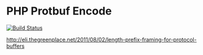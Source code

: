 PHP Protbuf Encode
==================

[![Build Status](https://travis-ci.org/partikus/php-protobuf-encoder.svg?branch=master)](https://travis-ci.org/partikus/php-protobuf-encoder)


http://eli.thegreenplace.net/2011/08/02/length-prefix-framing-for-protocol-buffers
